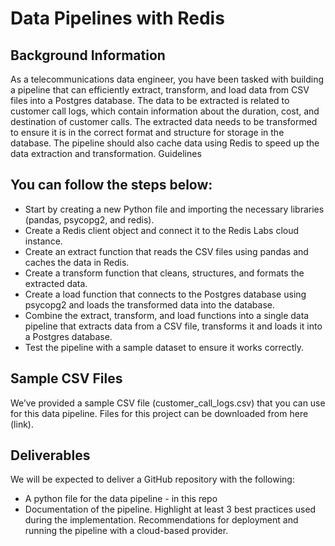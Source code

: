 # Data Pipelines with Redis

## Background Information
As a telecommunications data engineer, you have been tasked with building a pipeline that can efficiently extract, transform, and load data from CSV files into a Postgres database. The data to be extracted is related to customer call logs, which contain information about the duration, cost, and destination of customer calls. The extracted data needs to be transformed to ensure it is in the correct format and structure for storage in the database. The pipeline should also cache data using Redis to speed up the data extraction and transformation.
Guidelines

## You can follow the steps below:
<ul><li>
Start by creating a new Python file and importing the necessary libraries (pandas,
psycopg2, and redis).</li>
<li>
 Create a Redis client object and connect it to the Redis Labs cloud instance.</li>
 <li>
Create an extract function that reads the CSV files using pandas and caches the data in
Redis.</li>
<li>
Create a transform function that cleans, structures, and formats the extracted data.
</li>
<li>
Create a load function that connects to the Postgres database using psycopg2 and loads
the transformed data into the database.</li>
<li>
Combine the extract, transform, and load functions into a single data pipeline that
extracts data from a CSV file, transforms it and loads it into a Postgres database.</li>
<li>Test the pipeline with a sample dataset to ensure it works correctly.</li></ul>

## Sample CSV Files

We’ve provided a sample CSV file (customer_call_logs.csv) that you can use for this data
pipeline. Files for this project can be downloaded from here (link). 

## Deliverables
We will be expected to deliver a GitHub repository with the following:
<ul><li> A python file for the data pipeline - in this repo</li>
<li>Documentation of the pipeline.
Highlight at least 3 best practices used during the implementation.
Recommendations for deployment and running the pipeline with a cloud-based
provider.</li>
